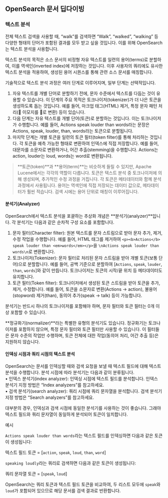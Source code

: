 ## OpenSearch 문서 딥다이빙

### 텍스트 분석

전체 텍스트 검색을 사용할 때, “walk”를 검색하면 “Walk”, “walked”, “walking” 등 다양한 형태의 단어가 포함된 결과를 모두 받고 싶을 것입니다. 이를 위해 OpenSearch는 텍스트 분석을 사용합니다.

텍스트 분석의 목적은 소스 문서의 비정형 자유 텍스트를 일련의 용어(terms)로 분할하여, 이를 역색인(inverted index)에 저장하는 것입니다. 이후 사용자의 쿼리에도 유사한 텍스트 분석을 적용하여, 생성된 용어 시퀀스를 통해 관련 소스 문서를 매칭합니다.

기술적으로 텍스트 분석 과정은 여러 단계로 이루어지며, 일부 단계는 선택적입니다.
1. 자유 텍스트를 개별 단어로 분할하기 전에, 문자 수준에서 텍스트를 다듬는 것이 유용할 수 있습니다. 이 단계의 주요 목적은 토크나이저(tokenizer)가 더 나은 토큰을 생성하도록 돕는 것입니다. 예를 들어, 마크업 태그(HTML) 제거, 특정 문자 패턴 처리(🙂 이모지를 ‎⁠:slightly_smiling_face:⁠로 변환) 등이 있습니다.
2. 다음 단계는 자유 텍스트를 개별 단어(토큰)로 분할하는 것입니다. 이는 토크나이저가 수행합니다. 예를 들어, ‎⁠Actions speak louder than words⁠라는 문장은 ‎⁠Actions⁠, ‎⁠speak⁠, ‎⁠louder⁠, ‎⁠than⁠, ‎⁠words⁠라는 토큰으로 분할됩니다.
3. 마지막 단계는 개별 토큰을 일련의 토큰 필터(token filter)를 통해 처리하는 것입니다. 각 토큰을 예측 가능한 형태로 변환하여 인덱스에 직접 저장합니다. 예를 들어, 대문자를 소문자로 변환하거나, 어간 추출(stemming)을 수행합니다. ‎⁠Actions⁠는 ‎⁠action⁠, ‎⁠louder⁠는 ‎⁠loud⁠, ‎⁠words⁠는 ‎⁠word⁠로 변환됩니다.

> **토큰(token)**과 **용어(term)**는 비슷하게 들릴 수 있지만, Apache Lucene에서는 각각의 역할이 다릅니다. 토큰은 텍스트 분석 중 토크나이저에 의해 생성되며, 추가적인 수정 과정을 거칩니다. 각 토큰은 메타데이터와 함께 분석 과정에서 사용됩니다. 용어는 역색인에 직접 저장되는 데이터 값으로, 메타데이터가 훨씬 적습니다. 검색 시에는 용어 단위로 매칭이 이루어집니다.


#### 분석기(Analyzer)

OpenSearch에서 텍스트 분석을 포괄하는 추상화 개념은 **분석기(analyzer)**입니다. 각 분석기는 다음과 같은 순차적 구성 요소를 포함합니다.
1. 문자 필터(Character filter): 원본 텍스트를 문자 스트림으로 받아 문자 추가, 제거, 수정 작업을 수행합니다. 예를 들어, HTML 태그를 제거하여 `<p><b>Actions</b> speak louder than <em>words</em></p>`을 `\nActions speak louder than words\n`로 변환합니다.
2. 토크나이저(Tokenizer): 문자 필터로 처리된 문자 스트림을 받아 개별 토큰(보통 단어)으로 분할합니다. 예를 들어, 공백 기준으로 분할하여 [‎`Actions`, ‎`speak`, ‎`louder`, ‎`than`, ‎`words`]와 같이 만듭니다. 토크나이저는 토큰의 시작/끝 위치 등 메타데이터도 유지합니다.
3. 토큰 필터(Token filter): 토크나이저에서 생성된 토큰 스트림을 받아 토큰을 추가, 제거, 수정합니다. 예를 들어, 토큰을 소문자로 변환(‎⁠Actions⁠ → ‎⁠action⁠), 불용어(stopword) 제거(‎⁠than⁠), 동의어 추가(‎⁠speak⁠ → ‎⁠talk⁠) 등이 가능합니다.

분석기는 반드시 하나의 토크나이저를 포함해야 하며, 문자 필터와 토큰 필터는 0개 이상 포함할 수 있습니다.

**정규화기(normalizer)**라는 특별한 유형의 분석기도 있습니다. 정규화기는 토크나이저를 포함하지 않으며, 특정 문자 필터와 토큰 필터만 사용할 수 있습니다. 이 필터들은 문자 수준의 작업만 수행하며, 토큰 전체에 대한 작업(동의어 처리, 어간 추출 등)은 지원하지 않습니다.


#### 인덱싱 시점과 쿼리 시점의 텍스트 분석

OpenSearch는 문서를 인덱싱할 때와 검색 요청을 보낼 때 텍스트 필드에 대해 텍스트 분석을 수행합니다. 분석 시점에 따라 분석기는 다음과 같이 분류됩니다.  
• 인덱스 분석기(index analyzer): 인덱싱 시점에 텍스트 필드를 분석합니다. 인덱스 분석기 지정 방법은 “Index analyzers”를 참고하세요.  
• 검색 분석기(search analyzer): 쿼리 시점에 쿼리 문자열을 분석합니다. 검색 분석기 지정 방법은 “Search analyzers”를 참고하세요.

대부분의 경우, 인덱싱과 검색 시점에 동일한 분석기를 사용하는 것이 좋습니다. 그래야 텍스트 필드와 쿼리 문자열이 동일하게 분석되어 토큰이 일치합니다.

예시

`Actions speak louder than words`라는 텍스트 필드를 인덱싱하면 다음과 같은 토큰이 생성됩니다:

텍스트 필드 토큰 = [‎`action`, ‎`speak`, ‎`loud`, ‎`than`, ‎`word`]

`speaking loudly`라는 쿼리로 검색하면 다음과 같은 토큰이 생성됩니다:

쿼리 문자열 토큰 = [‎`speak`, ‎`loud`]

OpenSearch는 쿼리 토큰과 텍스트 필드 토큰을 비교하여, 두 리스트 모두에 `speak`와 `loud`가 포함되어 있으므로 해당 문서를 검색 결과로 반환합니다.


### 
